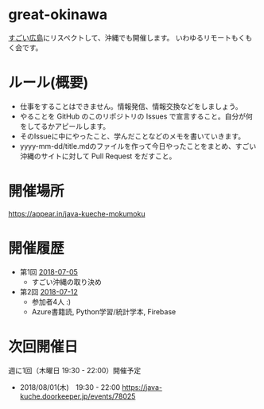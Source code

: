 # great-okinawa

[すごい広島](http://great-h.github.io/)にリスペクトして、沖縄でも開催します。
いわゆるリモートもくもく会です。

# ルール(概要)
- 仕事をすることはできません。情報発信、情報交換などをしましょう。
- やることを GitHub のこのリポジトリの Issues で宣言すること。自分が何をしてるかアピールします。
- そのIssueに中にやったこと、学んだことなどのメモを書いていきます。
- yyyy-mm-dd/title.mdのファイルを作って今日やったことをまとめ、すごい沖縄のサイトに対して Pull Request をだすこと。

# 開催場所
https://appear.in/java-kueche-mokumoku

# 開催履歴
- 第1回 [2018-07-05](https://github.com/JavaKueche/great-okinawa/tree/master/2018-07-07)
  - すごい沖縄の取り決め
- 第2回 [2018-07-12](https://github.com/JavaKueche/great-okinawa/tree/master/2018-07-12)
  - 参加者4人 :)
  - Azure書籍読, Python学習/統計学本, Firebase

# 次回開催日
週に1回（木曜日 19:30 - 22:00）開催予定
- 2018/08/01(木)　19:30 - 22:00
  https://java-kuche.doorkeeper.jp/events/78025
